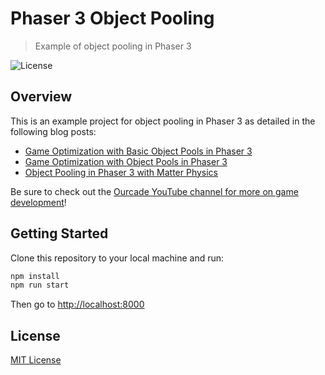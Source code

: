 # Phaser 3 Object Pooling
> Example of object pooling in Phaser 3

![License](https://img.shields.io/badge/license-MIT-green)

## Overview

This is an example project for object pooling in Phaser 3 as detailed in the following blog posts:

- [Game Optimization with Basic Object Pools in Phaser 3](https://blog.ourcade.co/posts/2020/phaser-3-optimization-object-pool-basic/)
- [Game Optimization with Object Pools in Phaser 3](https://blog.ourcade.co/posts/2020/phaser-3-optimization-object-pool-class)
- [Object Pooling in Phaser 3 with Matter Physics](https://blog.ourcade.co/posts/2020/phaser-3-optimization-object-pool-matter-js-physics/)

Be sure to check out the [Ourcade YouTube channel for more on game development](http://youtube.com/ourcadehq)!

## Getting Started

Clone this repository to your local machine and run:

```bash
npm install
npm run start
```

Then go to [http://localhost:8000](http://localhost:8000)

## License

[MIT License](https://github.com/ourcade/phaser3-object-pooling/blob/master/LICENSE)
